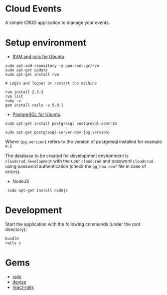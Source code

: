 # Cloud Events

A simple CRUD application to manage your events.

# Setup environment

* [RVM and rails for Ubuntu](https://github.com/rvm/ubuntu_rvm)

```
sudo apt-add-repository -y ppa:rael-gc/rvm
sudo apt-get update
sudo apt-get install rvm

# Login and logout or restart the machine

rvm install 2.3.3
rvm list
ruby -v
gem install rails -v 5.0.1 

```

* [PostgreSQL for Ubuntu](https://www.postgresql.org/download/linux/ubuntu/)


```
sudo apt-get install postgresql postgresql-contrib 

sudo apt-get postgresql-server-dev-{pg.version}
```
Where `{pg.version}` refers to the version of postgresql installed for example `9.5` 

The database to be created for development environment is `cloudcrud_development` with the user `cloudcrud` and password `cloudcrud` using password authentication (check the `pg_hba.conf` file in case of errors).

* NodeJS

``` sudo apt-get install nodejs```

# Development

Start the application with the following commands (under the root directory):

```
bundle
rails s
```

# Gems

* [rails](https://github.com/rails/rails)
* [devise](https://github.com/plataformatec/devise)
* [react-rails](https://github.com/reactjs/react-rails)

